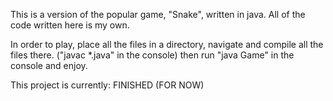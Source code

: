 This is a version of the popular game, "Snake", written in java. All of the code written here is my own.

In order to play, place all the files in a directory, navigate and compile all the files there. ("javac *.java" in the console)
then run "java Game" in the console and enjoy.

This project is currently: FINISHED (FOR NOW)
